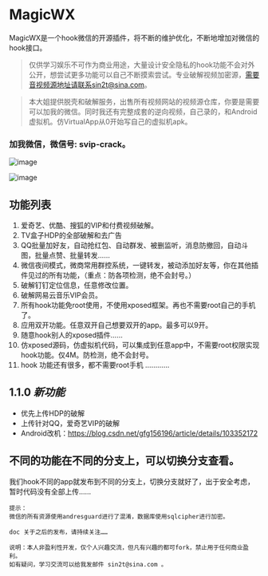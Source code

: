 # MagicWX
MagicWX是一个hook微信的开源插件，将不断的维护优化，不断地增加对微信的hook接口。

> 仅供学习娱乐不可作为商业用途，大量设计安全隐私的hook功能不会对外公开，想尝试更多功能可以自己不断摸索尝试。专业破解视频加密源，需要音视频源地址请联系sin2t@sina.com。

> 本大姐提供脱壳和破解服务，出售所有视频网站的视频源仓库，你要是需要可以加我的微信。同时我还有完整成套的逆向视频，自己录的，和Android虚拟机。仿VirtualApp从0开始写自己的虚拟机apk。

### 加我微信，微信号: svip-crack。

![image](https://github.com/yugu88/MagicWX/blob/master/MagicWX/wx_10.jpg)

![image](https://img-blog.csdnimg.cn/2019123116334614.jpeg?x-oss-process=image/watermark,type_ZmFuZ3poZW5naGVpdGk,shadow_10,text_aHR0cHM6Ly9ibG9nLmNzZG4ubmV0L2dmZzE1NjE5Ng==,size_16,color_FFFFFF,t_70)

## 功能列表

 1. 爱奇艺、优酷、搜狐的VIP和付费视频破解。
 2. TV盒子HDP的全部破解和去广告
 3. QQ批量加好友，自动抢红包、自动群发、被删监听，消息防撤回，自动斗图，批量点赞、批量转发……
 4. 微信夜间模式，微商常用群控系统，一键转发，被动添加好友等，你在其他插件见过的所有功能，（重点：防各项检测，绝不会封号。）
 5. 破解钉钉定位信息，任意修改位置。
 6. 破解网易云音乐VIP会员。
 7. 所有hook功能免root使用，不使用xposed框架。再也不需要root自己的手机了。
 8. 应用双开功能。任意双开自己想要双开的app。最多可以9开。
 9. 随意hook别人的xposed插件……
 10. 仿xposed源码，仿虚拟机代码，可以集成到任意app中，不需要root权限实现hook功能。仅4M。防检测，绝不会封号。
 11. hook 功能还有很多，都不需要root手机 …………

## 1.1.0 _新功能_

 - 优先上传HDP的破解
 - 上传针对QQ，爱奇艺VIP的破解
 - Android改机：https://blog.csdn.net/gfg156196/article/details/103352172

## 不同的功能在不同的分支上，可以切换分支查看。

我们hook不同的app就发布到不同的分支上，切换分支就好了，出于安全考虑，暂时代码没有全部上传……



``` nginx
提示：
微信的所有资源使用andresguard进行了混淆，数据库使用sqlcipher进行加密。

doc 关于之后的发布，请持续关注……

说明：本人非盈利性开发，仅个人兴趣交流，但凡有兴趣的都可fork，禁止用于任何商业盈利。
如有疑问，学习交流可以给我发邮件 sin2t@sina.com 。


```


